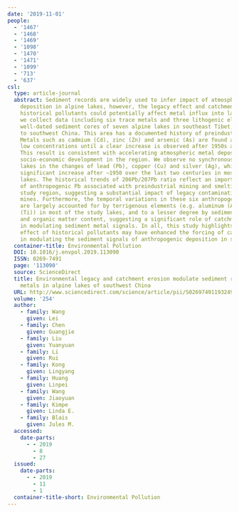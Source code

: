 ```yaml
---
date: '2019-11-01'
people:
  - '1467'
  - '1468'
  - '1469'
  - '1098'
  - '1470'
  - '1471'
  - '1099'
  - '713'
  - '637'
csl:
  type: article-journal
  abstract: Sediment records are widely used to infer impact of atmospheric metal
    deposition in alpine lakes, however, the legacy effect and catchment erosion of
    historical pollutants could potentially affect metal influx into lakes. Here,
    we collect data (including six trace metals and three lithogenic elements) from
    well-dated sediment cores of seven alpine lakes in southeast Tibet, which is adjacent
    to southwest China. This area has a documented history of preindustrial pollution.
    Metals such as cadmium (Cd), zinc (Zn) and arsenic (As) are found at relatively
    low concentrations until a clear increase is observed after 1950s across lakes.
    This result is consistent with accelerating atmospheric metal deposition due to
    socio-economic development in the region. We observe no synchronous trend across
    lakes in the changes of lead (Pb), copper (Cu) and silver (Ag), which show no
    significant increase after ∼1950 over the last two centuries in most of the study
    lakes. The historical trends of 206Pb/207Pb ratio reflect an important source
    of anthropogenic Pb associated with preindustrial mining and smelting in this
    study region, suggesting a substantial impact of legacy contamination from ancient
    mines. Furthermore, the temporal variations in these six anthropogenic metals
    are largely accounted for by terrigenous elements (e.g. aluminum (Al) and titanium
    (Ti)) in most of the study lakes, and to a lesser degree by sediment grain sizes
    and organic matter content, suggesting a significant role of catchment erosion
    in modulating sediment metal signals. In all, this study highlights the legacy
    effect of historical pollutants may have enhanced the forcing of catchment erosion
    in modulating the sediment signals of anthropogenic deposition in southeast Tibet.
  container-title: Environmental Pollution
  DOI: 10.1016/j.envpol.2019.113090
  ISSN: 0269-7491
  page: '113090'
  source: ScienceDirect
  title: Environmental legacy and catchment erosion modulate sediment records of trace
    metals in alpine lakes of southwest China
  URL: http://www.sciencedirect.com/science/article/pii/S0269749119324972
  volume: '254'
  author:
    - family: Wang
      given: Lei
    - family: Chen
      given: Guangjie
    - family: Liu
      given: Yuanyuan
    - family: Li
      given: Rui
    - family: Kong
      given: Lingyang
    - family: Huang
      given: Linpei
    - family: Wang
      given: Jiaoyuan
    - family: Kimpe
      given: Linda E.
    - family: Blais
      given: Jules M.
  accessed:
    date-parts:
      - - 2019
        - 8
        - 27
  issued:
    date-parts:
      - - 2019
        - 11
        - 1
  container-title-short: Environmental Pollution
---
```

